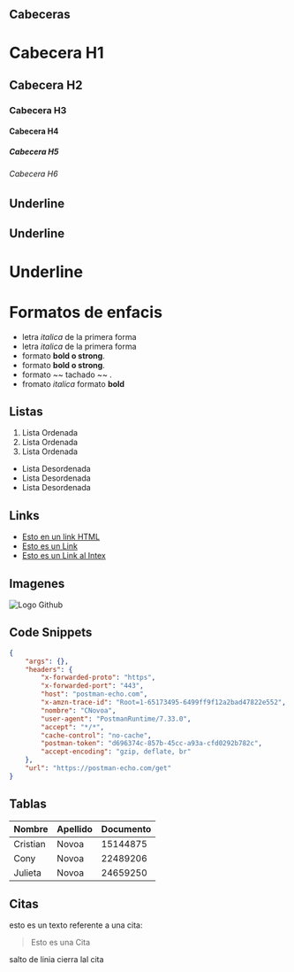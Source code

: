 ## Cabeceras
# Cabecera H1
## Cabecera H2
### Cabecera H3
#### Cabecera H4
##### Cabecera H5
###### Cabecera H6
## Underline 

Underline 
---------
Underline 
=========
# Formatos de enfacis 
- letra *italica* de la primera forma
- letra _italica_ de la primera forma
- formato **bold o strong**.
- formato __bold o strong__.
- formato ~~ tachado ~~ .
- fromato *italica* formato **bold**

## Listas
1. Lista Ordenada
2. Lista Ordenada
3. Lista Ordenada
- Lista Desordenada
- Lista Desordenada
- Lista Desordenada

## Links

- <a href= "http://www.google.com">Esto en un link HTML </a>
- [Esto es un Link ](http://www.google.com)
- [Esto es un Link al Intex](index.htm)

## Imagenes
![Logo Github](https://allvectorlogo.com/img/2021/12/github-logo-vector.png)

## Code Snippets
``` JSON
{
    "args": {},
    "headers": {
        "x-forwarded-proto": "https",
        "x-forwarded-port": "443",
        "host": "postman-echo.com",
        "x-amzn-trace-id": "Root=1-65173495-6499ff9f12a2bad47822e552",
        "nombre": "CNovoa",
        "user-agent": "PostmanRuntime/7.33.0",
        "accept": "*/*",
        "cache-control": "no-cache",
        "postman-token": "d696374c-857b-45cc-a93a-cfd0292b782c",
        "accept-encoding": "gzip, deflate, br"
    },
    "url": "https://postman-echo.com/get"
}
```
## Tablas
|Nombre|Apellido|Documento|
|------|--------|---------|
|Cristian|Novoa|15144875|
|Cony|Novoa|22489206|
|Julieta|Novoa|24659250|

## Citas
esto es un texto referente a una cita:
> Esto es una Cita

salto de linia cierra lal cita